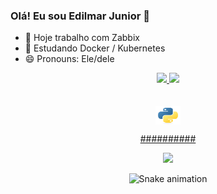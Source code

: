 ### Olá! Eu sou Edilmar Junior 👋

- 🔭 Hoje trabalho com Zabbix
- 🌱 Estudando Docker / Kubernetes
- 😄 Pronouns: Ele/dele


<div align="center">
  <a href="https://github.com/JuniorEdilmar">
  <img height="165em" src="https://github-readme-stats.vercel.app/api?username=Edilmar-junior&show_icons=true&theme=dracula&include_all_commits=true&count_private=true"/>
  <img height="135em" src="https://github-readme-stats.vercel.app/api/top-langs/?username=JuniorEdilmar&layout=compact&langs_count=7&theme=dracula"/>
</div>
 <br> 

<div  align="center">
  <div style="display: inline_block"><br>
  <img align="center" alt="Rafa-Python" height="30" width="40" src="https://raw.githubusercontent.com/devicons/devicon/master/icons/python/python-original.svg">
</div>

##########
<div> 
  <a href="https://www.linkedin.com/in/edilmar-recife-pe/" target="_blank"><img src="https://img.shields.io/badge/-LinkedIn-%230077B5?style=for-the-badge&logo=linkedin&logoColor=white" target="_blank"></a>
  
 ![Snake animation](https://github.com/JuniorEdilmar/JuniorEdilmar/blob/output/github-contribution-grid-snake.svg)
  
</div>


